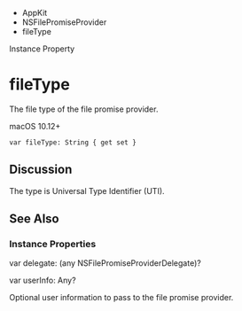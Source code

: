 

- AppKit
- NSFilePromiseProvider
-  fileType 

Instance Property

# fileType

The file type of the file promise provider.

macOS 10.12+

``` source
var fileType: String { get set }
```

## Discussion

The type is Universal Type Identifier (UTI).

## See Also

### Instance Properties

var delegate: (any NSFilePromiseProviderDelegate)?

var userInfo: Any?

Optional user information to pass to the file promise provider.

